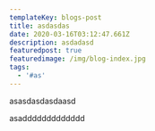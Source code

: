 ```yaml
---
templateKey: blogs-post
title: asdasdas
date: 2020-03-16T03:12:47.661Z
description: asdadasd
featuredpost: true
featuredimage: /img/blog-index.jpg
tags:
  - '#as'
---
```

asasdasdasdaasd

asaddddddddddddd
